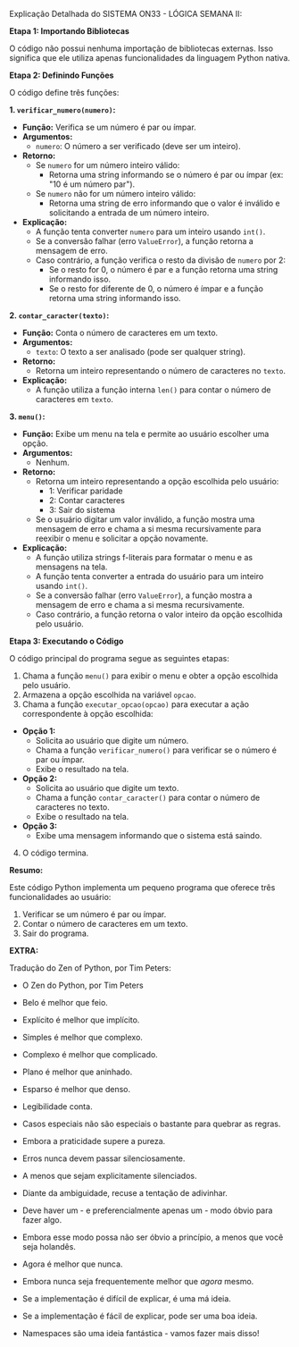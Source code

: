 Explicação Detalhada do SISTEMA ON33 - LÓGICA SEMANA II:

**Etapa 1: Importando Bibliotecas**

O código não possui nenhuma importação de bibliotecas externas. Isso significa que ele utiliza apenas funcionalidades da linguagem Python nativa.

**Etapa 2: Definindo Funções**

O código define três funções:

**1. `verificar_numero(numero)`:**

* **Função:** Verifica se um número é par ou ímpar.
* **Argumentos:**
  * `numero`: O número a ser verificado (deve ser um inteiro).
* **Retorno:**
  * Se `numero` for um número inteiro válido:
    * Retorna uma string informando se o número é par ou ímpar (ex: "10 é um número par").
  * Se `numero` não for um número inteiro válido:
    * Retorna uma string de erro informando que o valor é inválido e solicitando a entrada de um número inteiro.
* **Explicação:**
  * A função tenta converter `numero` para um inteiro usando `int()`.
  * Se a conversão falhar (erro `ValueError`), a função retorna a mensagem de erro.
  * Caso contrário, a função verifica o resto da divisão de `numero` por 2:
    * Se o resto for 0, o número é par e a função retorna uma string informando isso.
    * Se o resto for diferente de 0, o número é ímpar e a função retorna uma string informando isso.

**2. `contar_caracter(texto)`:**

* **Função:** Conta o número de caracteres em um texto.
* **Argumentos:**
  * `texto`: O texto a ser analisado (pode ser qualquer string).
* **Retorno:**
  * Retorna um inteiro representando o número de caracteres no `texto`.
* **Explicação:**
  * A função utiliza a função interna `len()` para contar o número de caracteres em `texto`.

**3. `menu()`:**

* **Função:** Exibe um menu na tela e permite ao usuário escolher uma opção.
* **Argumentos:**
  * Nenhum.
* **Retorno:**
  * Retorna um inteiro representando a opção escolhida pelo usuário:
    * 1: Verificar paridade
    * 2: Contar caracteres
    * 3: Sair do sistema
  * Se o usuário digitar um valor inválido, a função mostra uma mensagem de erro e chama a si mesma recursivamente para reexibir o menu e solicitar a opção novamente.
* **Explicação:**
  * A função utiliza strings f-literais para formatar o menu e as mensagens na tela.
  * A função tenta converter a entrada do usuário para um inteiro usando `int()`.
  * Se a conversão falhar (erro `ValueError`), a função mostra a mensagem de erro e chama a si mesma recursivamente.
  * Caso contrário, a função retorna o valor inteiro da opção escolhida pelo usuário.

**Etapa 3: Executando o Código**

O código principal do programa segue as seguintes etapas:

1. Chama a função `menu()` para exibir o menu e obter a opção escolhida pelo usuário.
2. Armazena a opção escolhida na variável `opcao`.
3. Chama a função `executar_opcao(opcao)` para executar a ação correspondente à opção escolhida:
  * **Opção 1:**
    * Solicita ao usuário que digite um número.
    * Chama a função `verificar_numero()` para verificar se o número é par ou ímpar.
    * Exibe o resultado na tela.
  * **Opção 2:**
    * Solicita ao usuário que digite um texto.
    * Chama a função `contar_caracter()` para contar o número de caracteres no texto.
    * Exibe o resultado na tela.
  * **Opção 3:**
    * Exibe uma mensagem informando que o sistema está saindo.
4. O código termina.

**Resumo:**

Este código Python implementa um pequeno programa que oferece três funcionalidades ao usuário:

1. Verificar se um número é par ou ímpar.
2. Contar o número de caracteres em um texto.
3. Sair do programa.

**EXTRA:**

Tradução do Zen of Python, por Tim Peters:

* O Zen do Python, por Tim Peters
  
* Belo é melhor que feio.
  
* Explícito é melhor que implícito.
  
* Simples é melhor que complexo.
  
* Complexo é melhor que complicado.
  
* Plano é melhor que aninhado.
  
* Esparso é melhor que denso.
  
* Legibilidade conta.
  
* Casos especiais não são especiais o bastante para quebrar as regras.
  
* Embora a praticidade supere a pureza.
  
* Erros nunca devem passar silenciosamente.
  
* A menos que sejam explicitamente silenciados.
  
* Diante da ambiguidade, recuse a tentação de adivinhar.
  
* Deve haver um - e preferencialmente apenas um - modo óbvio para fazer algo.
  
* Embora esse modo possa não ser óbvio a princípio, a menos que você seja holandês.
  
* Agora é melhor que nunca.
  
* Embora nunca seja frequentemente melhor que _agora_ mesmo.
  
* Se a implementação é difícil de explicar, é uma má ideia.
  
* Se a implementação é fácil de explicar, pode ser uma boa ideia.
  
* Namespaces são uma ideia fantástica - vamos fazer mais disso!